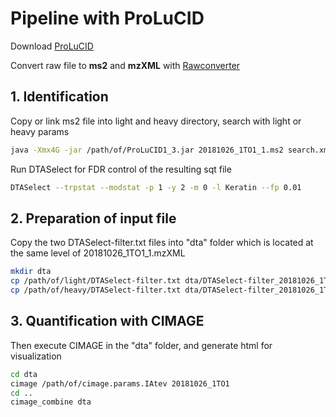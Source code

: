 # Pipeline with ProLuCID

Download [ProLuCID](http://fields.scripps.edu/yates/wp/?page_id=821)

Convert raw file to **ms2** and **mzXML** with [Rawconverter](http://fields.scripps.edu/rawconv/)



## 1. Identification

Copy or link ms2 file into light and heavy directory, search with light or heavy params

```bash
java -Xmx4G -jar /path/of/ProLuCID1_3.jar 20181026_1TO1_1.ms2 search.xml 4
```

Run DTASelect for FDR control of the resulting sqt file

```bash
DTASelect --trpstat --modstat -p 1 -y 2 -m 0 -l Keratin --fp 0.01
```



## 2. Preparation of input file

Copy the two DTASelect-filter.txt files into "dta" folder which is located at the same level of 20181026_1TO1_1.mzXML

```bash
mkdir dta
cp /path/of/light/DTASelect-filter.txt dta/DTASelect-filter_20181026_1TO1_light.txt
cp /path/of/heavy/DTASelect-filter.txt dta/DTASelect-filter_20181026_1TO1_heavy.txt
```



## 3. Quantification with CIMAGE

Then execute CIMAGE in the "dta" folder, and generate html for visualization

```bash
cd dta
cimage /path/of/cimage.params.IAtev 20181026_1TO1
cd ..
cimage_combine dta
```

